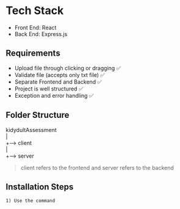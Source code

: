 # Tech Stack 
- Front End: React
- Back End: Express.js

## Requirements
- Upload file through clicking or dragging ✅
- Validate file (accepts only txt file) ✅
- Separate Frontend and Backend ✅
- Project is well structured ✅
- Exception and error handling ✅

## Folder Structure
kidydultAssessment <br />
| <br />
+--> client <br />
| <br />
+--> server

> client refers to the frontend and server refers to the backend


 ## Installation Steps
```
1) Use the command 
```
